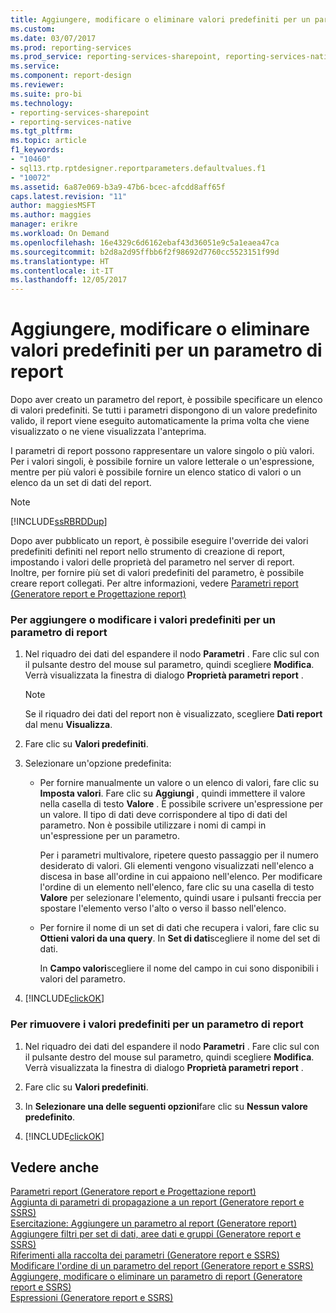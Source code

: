 ```yaml
---
title: Aggiungere, modificare o eliminare valori predefiniti per un parametro di report | Microsoft Docs
ms.custom: 
ms.date: 03/07/2017
ms.prod: reporting-services
ms.prod_service: reporting-services-sharepoint, reporting-services-native
ms.service: 
ms.component: report-design
ms.reviewer: 
ms.suite: pro-bi
ms.technology:
- reporting-services-sharepoint
- reporting-services-native
ms.tgt_pltfrm: 
ms.topic: article
f1_keywords:
- "10460"
- sql13.rtp.rptdesigner.reportparameters.defaultvalues.f1
- "10072"
ms.assetid: 6a87e069-b3a9-47b6-bcec-afcdd8aff65f
caps.latest.revision: "11"
author: maggiesMSFT
ms.author: maggies
manager: erikre
ms.workload: On Demand
ms.openlocfilehash: 16e4329c6d6162ebaf43d36051e9c5a1eaea47ca
ms.sourcegitcommit: b2d8a2d95ffbb6f2f98692d7760cc5523151f99d
ms.translationtype: HT
ms.contentlocale: it-IT
ms.lasthandoff: 12/05/2017
---
```

# <a name="add-change-or-delete-default-values-for-a-report-parameter"></a>Aggiungere, modificare o eliminare valori predefiniti per un parametro di report
  Dopo aver creato un parametro del report, è possibile specificare un elenco di valori predefiniti. Se tutti i parametri dispongono di un valore predefinito valido, il report viene eseguito automaticamente la prima volta che viene visualizzato o ne viene visualizzata l'anteprima.  
  
 I parametri di report possono rappresentare un valore singolo o più valori. Per i valori singoli, è possibile fornire un valore letterale o un'espressione, mentre per più valori è possibile fornire un elenco statico di valori o un elenco da un set di dati del report.  
  
> [!NOTE]  
>  [!INCLUDE[ssRBRDDup](../../includes/ssrbrddup-md.md)]  
  
 Dopo aver pubblicato un report, è possibile eseguire l'override dei valori predefiniti definiti nel report nello strumento di creazione di report, impostando i valori delle proprietà del parametro nel server di report. Inoltre, per fornire più set di valori predefiniti del parametro, è possibile creare report collegati. Per altre informazioni, vedere  [Parametri report &#40;Generatore report e Progettazione report&#41;](../../reporting-services/report-design/report-parameters-report-builder-and-report-designer.md)  
  
### <a name="to-add-or-change-the-default-values-for-a-report-parameter"></a>Per aggiungere o modificare i valori predefiniti per un parametro di report  
  
1.  Nel riquadro dei dati del espandere il nodo **Parametri** . Fare clic sul con il pulsante destro del mouse sul parametro, quindi scegliere **Modifica**. Verrà visualizzata la finestra di dialogo **Proprietà parametri report** .  
  
    > [!NOTE]  
    >  Se il riquadro dei dati del report non è visualizzato, scegliere **Dati report** dal menu **Visualizza**.  
  
2.  Fare clic su **Valori predefiniti**.  
  
3.  Selezionare un'opzione predefinita:  
  
    -   Per fornire manualmente un valore o un elenco di valori, fare clic su **Imposta valori**. Fare clic su **Aggiungi** , quindi immettere il valore nella casella di testo **Valore** . È possibile scrivere un'espressione per un valore. Il tipo di dati deve corrispondere al tipo di dati del parametro. Non è possibile utilizzare i nomi di campi in un'espressione per un parametro.  
  
         Per i parametri multivalore, ripetere questo passaggio per il numero desiderato di valori. Gli elementi vengono visualizzati nell'elenco a discesa in base all'ordine in cui appaiono nell'elenco. Per modificare l'ordine di un elemento nell'elenco, fare clic su una casella di testo **Valore** per selezionare l'elemento, quindi usare i pulsanti freccia per spostare l'elemento verso l'alto o verso il basso nell'elenco.  
  
    -   Per fornire il nome di un set di dati che recupera i valori, fare clic su **Ottieni valori da una query**. In **Set di dati**scegliere il nome del set di dati.  
  
         In **Campo valori**scegliere il nome del campo in cui sono disponibili i valori del parametro.  
  
4.  [!INCLUDE[clickOK](../../includes/clickok-md.md)]  
  
### <a name="to-remove-the-default-values-for-a-report-parameter"></a>Per rimuovere i valori predefiniti per un parametro di report  
  
1.  Nel riquadro dei dati del espandere il nodo **Parametri** . Fare clic sul con il pulsante destro del mouse sul parametro, quindi scegliere **Modifica**. Verrà visualizzata la finestra di dialogo **Proprietà parametri report** .  
  
2.  Fare clic su **Valori predefiniti**.  
  
3.  In **Selezionare una delle seguenti opzioni**fare clic su **Nessun valore predefinito**.  
  
4.  [!INCLUDE[clickOK](../../includes/clickok-md.md)]  
  
## <a name="see-also"></a>Vedere anche  
 [Parametri report &#40;Generatore report e Progettazione report&#41;](../../reporting-services/report-design/report-parameters-report-builder-and-report-designer.md)   
 [Aggiunta di parametri di propagazione a un report &#40;Generatore report e SSRS&#41;](../../reporting-services/report-design/add-cascading-parameters-to-a-report-report-builder-and-ssrs.md)   
 [Esercitazione: Aggiungere un parametro al report &#40;Generatore report&#41;](../../reporting-services/tutorial-add-a-parameter-to-your-report-report-builder.md)   
 [Aggiungere filtri per set di dati, aree dati e gruppi &#40;Generatore report e SSRS&#41;](../../reporting-services/report-design/add-dataset-filters-data-region-filters-and-group-filters.md)   
 [Riferimenti alla raccolta dei parametri &#40;Generatore report e SSRS&#41;](../../reporting-services/report-design/built-in-collections-parameters-collection-references-report-builder.md)   
 [Modificare l'ordine di un parametro del report &#40;Generatore report e SSRS&#41;](../../reporting-services/report-design/change-the-order-of-a-report-parameter-report-builder-and-ssrs.md)   
 [Aggiungere, modificare o eliminare un parametro di report &#40;Generatore report e SSRS&#41;](../../reporting-services/report-design/add-change-or-delete-a-report-parameter-report-builder-and-ssrs.md)   
 [Espressioni &#40;Generatore report e SSRS&#41;](../../reporting-services/report-design/expressions-report-builder-and-ssrs.md)  
  
  
